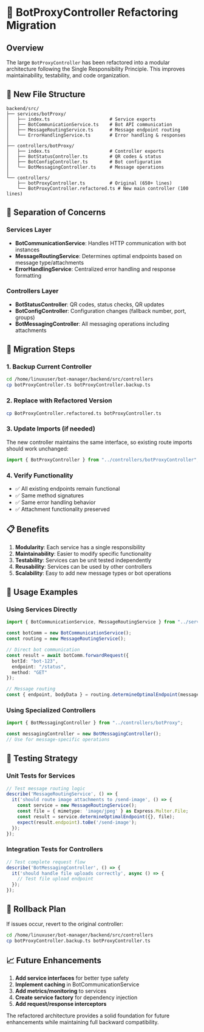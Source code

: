 # 🔄 BotProxyController Refactoring Migration

## Overview

The large `BotProxyController` has been refactored into a modular architecture following the Single Responsibility Principle. This improves maintainability, testability, and code organization.

## 📁 New File Structure

```
backend/src/
├── services/botProxy/
│   ├── index.ts                      # Service exports
│   ├── BotCommunicationService.ts    # Bot API communication
│   ├── MessageRoutingService.ts      # Message endpoint routing
│   └── ErrorHandlingService.ts       # Error handling & responses
│
├── controllers/botProxy/
│   ├── index.ts                      # Controller exports
│   ├── BotStatusController.ts        # QR codes & status
│   ├── BotConfigController.ts        # Bot configuration
│   └── BotMessagingController.ts     # Message operations
│
└── controllers/
    ├── botProxyController.ts         # Original (650+ lines)
    └── BotProxyController.refactored.ts # New main controller (100 lines)
```

## 🎯 Separation of Concerns

### Services Layer
- **BotCommunicationService**: Handles HTTP communication with bot instances
- **MessageRoutingService**: Determines optimal endpoints based on message type/attachments
- **ErrorHandlingService**: Centralized error handling and response formatting

### Controllers Layer
- **BotStatusController**: QR codes, status checks, QR updates
- **BotConfigController**: Configuration changes (fallback number, port, groups)
- **BotMessagingController**: All messaging operations including attachments

## 🚀 Migration Steps

### 1. Backup Current Controller
```bash
cd /home/linuxuser/bot-manager/backend/src/controllers
cp botProxyController.ts botProxyController.backup.ts
```

### 2. Replace with Refactored Version
```bash
cp BotProxyController.refactored.ts botProxyController.ts
```

### 3. Update Imports (if needed)
The new controller maintains the same interface, so existing route imports should work unchanged:
```typescript
import { BotProxyController } from "../controllers/botProxyController";
```

### 4. Verify Functionality
- ✅ All existing endpoints remain functional
- ✅ Same method signatures
- ✅ Same error handling behavior
- ✅ Attachment functionality preserved

## 📋 Benefits

1. **Modularity**: Each service has a single responsibility
2. **Maintainability**: Easier to modify specific functionality
3. **Testability**: Services can be unit tested independently
4. **Reusability**: Services can be used by other controllers
5. **Scalability**: Easy to add new message types or bot operations

## 🔧 Usage Examples

### Using Services Directly
```typescript
import { BotCommunicationService, MessageRoutingService } from "../services/botProxy";

const botComm = new BotCommunicationService();
const routing = new MessageRoutingService();

// Direct bot communication
const result = await botComm.forwardRequest({
  botId: "bot-123",
  endpoint: "/status",
  method: "GET"
});

// Message routing
const { endpoint, bodyData } = routing.determineOptimalEndpoint(messageData, file);
```

### Using Specialized Controllers
```typescript
import { BotMessagingController } from "../controllers/botProxy";

const messagingController = new BotMessagingController();
// Use for message-specific operations
```

## 🧪 Testing Strategy

### Unit Tests for Services
```typescript
// Test message routing logic
describe('MessageRoutingService', () => {
  it('should route image attachments to /send-image', () => {
    const service = new MessageRoutingService();
    const file = { mimetype: 'image/jpeg' } as Express.Multer.File;
    const result = service.determineOptimalEndpoint({}, file);
    expect(result.endpoint).toBe('/send-image');
  });
});
```

### Integration Tests for Controllers
```typescript
// Test complete request flow
describe('BotMessagingController', () => {
  it('should handle file uploads correctly', async () => {
    // Test file upload endpoint
  });
});
```

## 🔄 Rollback Plan

If issues occur, revert to the original controller:
```bash
cd /home/linuxuser/bot-manager/backend/src/controllers
cp botProxyController.backup.ts botProxyController.ts
```

## 📈 Future Enhancements

1. **Add service interfaces** for better type safety
2. **Implement caching** in BotCommunicationService
3. **Add metrics/monitoring** to services
4. **Create service factory** for dependency injection
5. **Add request/response interceptors**

The refactored architecture provides a solid foundation for future enhancements while maintaining full backward compatibility.
